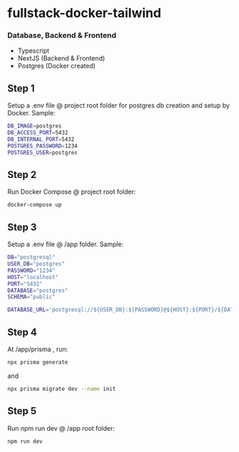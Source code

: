 # fullstack-docker-tailwind

### Database, Backend & Frontend

- Typescript
- NextJS (Backend & Frontend)
- Postgres (Docker created)

## Step 1

Setup a .env file @ project root folder for postgres db creation and setup by Docker. Sample:

```sh
DB_IMAGE=postgres
DB_ACCESS_PORT=5432
DB_INTERNAL_PORT=5432
POSTGRES_PASSWORD=1234
POSTGRES_USER=postgres
```

## Step 2

Run Docker Compose @ project root folder:

```sh
docker-compose up
```

## Step 3

Setup a .env file @ /app folder. Sample:

```sh
DB="postgresql"
USER_DB="postgres"
PASSWORD="1234"
HOST="localhost"
PORT="5432"
DATABASE="postgres"
SCHEMA="public"

DATABASE_URL='postgresql://${USER_DB}:${PASSWORD}@${HOST}:${PORT}/${DATABASE}?schema=${SCHEMA}'
```

## Step 4

At /app/prisma , run:

```sh
npx prisma generate
```

and

```sh
npx prisma migrate dev --name init
```

## Step 5

Run npm run dev @ /app root folder:

```sh
npm run dev
```
